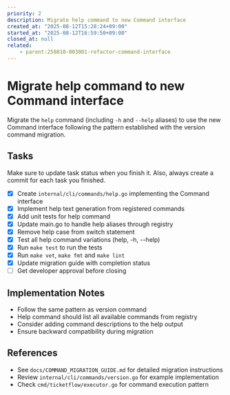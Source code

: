 ```yaml
---
priority: 2
description: Migrate help command to new Command interface
created_at: "2025-08-12T15:28:24+09:00"
started_at: "2025-08-12T16:59:50+09:00"
closed_at: null
related:
    - parent:250810-003001-refactor-command-interface
---
```


# Migrate help command to new Command interface

Migrate the `help` command (including `-h` and `--help` aliases) to use the new Command interface following the pattern established with the version command migration.

## Tasks
Make sure to update task status when you finish it. Also, always create a commit for each task you finished.

- [x] Create `internal/cli/commands/help.go` implementing the Command interface
- [x] Implement help text generation from registered commands
- [x] Add unit tests for help command
- [x] Update main.go to handle help aliases through registry
- [x] Remove help case from switch statement
- [x] Test all help command variations (help, -h, --help)
- [x] Run `make test` to run the tests
- [x] Run `make vet`, `make fmt` and `make lint`
- [x] Update migration guide with completion status
- [ ] Get developer approval before closing

## Implementation Notes

- Follow the same pattern as version command
- Help command should list all available commands from registry
- Consider adding command descriptions to the help output
- Ensure backward compatibility during migration

## References

- See `docs/COMMAND_MIGRATION_GUIDE.md` for detailed migration instructions
- Review `internal/cli/commands/version.go` for example implementation
- Check `cmd/ticketflow/executor.go` for command execution pattern